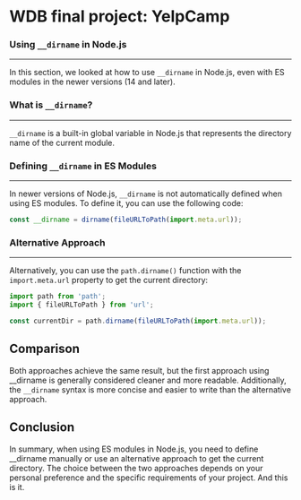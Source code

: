 # WDB final project: YelpCamp



### Using `__dirname` in Node.js

------------

In this section, we looked at how to use `__dirname` in Node.js, even with ES modules in the newer versions (14 and later).

### What is `__dirname`?

------------------------

`__dirname` is a built-in global variable in Node.js that represents the directory name of the current module.

### Defining `__dirname` in ES Modules

--------------------------------------

In newer versions of Node.js, `__dirname` is not automatically defined when using ES modules. To define it, you can use the following code:

```javascript
const __dirname = dirname(fileURLToPath(import.meta.url));
```

### Alternative Approach

-------------------------

Alternatively, you can use the `path.dirname()` function with the `import.meta.url` property to get the current directory:

```javascript
import path from 'path';
import { fileURLToPath } from 'url';

const currentDir = path.dirname(fileURLToPath(import.meta.url));
```

## Comparison

Both approaches achieve the same result, but the first approach using __dirname is generally considered cleaner and more readable. Additionally, the `__dirname` syntax is more concise and easier to write than the alternative approach.

## Conclusion

In summary, when using ES modules in Node.js, you need to define __dirname manually or use an alternative approach to get the current directory. The choice between the two approaches depends on your personal preference and the specific requirements of your project. And this is it.
